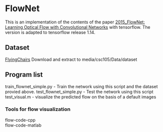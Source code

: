 # FlowNet
This is an implementation of the contents of the paper [2015_FlowNet: Learning Optical Flow with Convolutional Networks](https://arxiv.org/pdf/1504.06852) with tensorflow. The version is adapted to tensorflow release 1.14.
## Dataset
[FlyingChairs](https://lmb.informatik.uni-freiburg.de/data/FlyingChairs/FlyingChairs.zip)
Download and extract to media/csc105/Data/dataset
## Program list
train_flownet_simple.py - Train the network using this script and the dataset provied above.
test_flownet_simple.py - Test the network using this script
test_visual.m - visualize the predicted flow on the basis of a default images
### Tools for flow visualization
flow-code-cpp  
flow-code-matlab  
